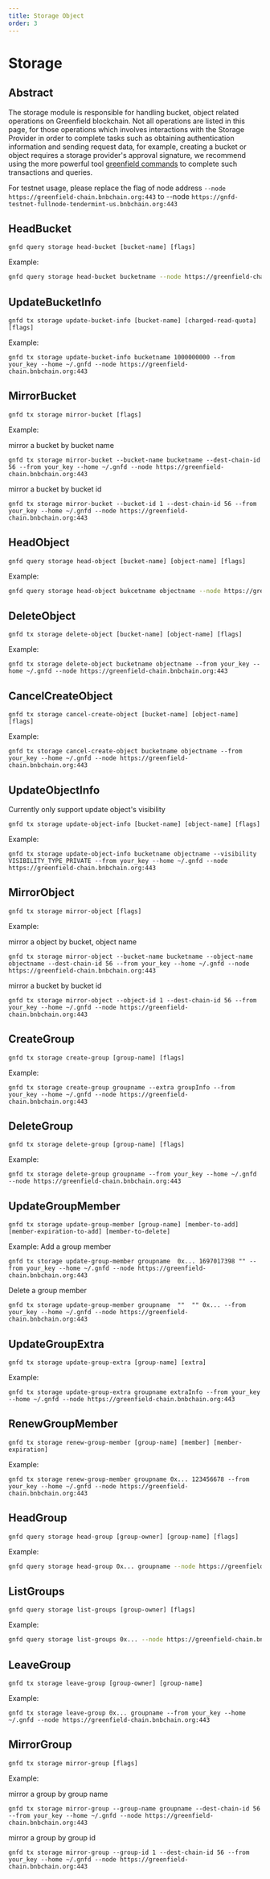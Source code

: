 ```yaml
---
title: Storage Object
order: 3
---
```


# Storage

## Abstract
The storage module is responsible for handling bucket, object related operations on Greenfield blockchain. Not all operations are listed
in this page, for those operations which involves interactions with the Storage Provider in order to
complete tasks such as obtaining authentication information and sending request data, for example, creating a bucket or object requires a storage
provider's approval signature, we recommend using the more powerful tool [greenfield commands](https://github.com/bnb-chain/greenfield-cmd) 
to complete such transactions and queries.

For testnet usage, please replace the flag of node address `--node https://greenfield-chain.bnbchain.org:443` to --node `https://gnfd-testnet-fullnode-tendermint-us.bnbchain.org:443`

## HeadBucket

```shell
gnfd query storage head-bucket [bucket-name] [flags]
```

Example:

```sh
gnfd query storage head-bucket bucketname --node https://greenfield-chain.bnbchain.org:443
```

## UpdateBucketInfo

```shell
gnfd tx storage update-bucket-info [bucket-name] [charged-read-quota] [flags]
```

Example:

```shell
gnfd tx storage update-bucket-info bucketname 1000000000 --from your_key --home ~/.gnfd --node https://greenfield-chain.bnbchain.org:443
```

## MirrorBucket

```shell
gnfd tx storage mirror-bucket [flags]
```

Example:

mirror a bucket by bucket name
```shell
gnfd tx storage mirror-bucket --bucket-name bucketname --dest-chain-id 56 --from your_key --home ~/.gnfd --node https://greenfield-chain.bnbchain.org:443
```
mirror a bucket by bucket id
```shell
gnfd tx storage mirror-bucket --bucket-id 1 --dest-chain-id 56 --from your_key --home ~/.gnfd --node https://greenfield-chain.bnbchain.org:443
```

## HeadObject

```shell
gnfd query storage head-object [bucket-name] [object-name] [flags]
```

Example:

```sh
gnfd query storage head-object bukcetname objectname --node https://greenfield-chain.bnbchain.org:443
```

## DeleteObject

```shell
gnfd tx storage delete-object [bucket-name] [object-name] [flags]
```

Example:

```shell
gnfd tx storage delete-object bucketname objectname --from your_key --home ~/.gnfd --node https://greenfield-chain.bnbchain.org:443
```

## CancelCreateObject

```shell
gnfd tx storage cancel-create-object [bucket-name] [object-name] [flags]
```

Example:

```shell
gnfd tx storage cancel-create-object bucketname objectname --from your_key --home ~/.gnfd --node https://greenfield-chain.bnbchain.org:443
```

## UpdateObjectInfo

Currently only support update object's visibility
```shell
gnfd tx storage update-object-info [bucket-name] [object-name] [flags]
```

Example:

```shell
gnfd tx storage update-object-info bucketname objectname --visibility VISIBILITY_TYPE_PRIVATE --from your_key --home ~/.gnfd --node https://greenfield-chain.bnbchain.org:443
```

## MirrorObject

```shell
gnfd tx storage mirror-object [flags]
```

Example:

mirror a object by bucket, object name
```shell
gnfd tx storage mirror-object --bucket-name bucketname --object-name objectname --dest-chain-id 56 --from your_key --home ~/.gnfd --node https://greenfield-chain.bnbchain.org:443
```
mirror a bucket by bucket id
```shell
gnfd tx storage mirror-object --object-id 1 --dest-chain-id 56 --from your_key --home ~/.gnfd --node https://greenfield-chain.bnbchain.org:443
```


## CreateGroup

```shell
gnfd tx storage create-group [group-name] [flags]
```
Example:
```shell
gnfd tx storage create-group groupname --extra groupInfo --from your_key --home ~/.gnfd --node https://greenfield-chain.bnbchain.org:443
```

## DeleteGroup

```shell
gnfd tx storage delete-group [group-name] [flags]
```
Example:
```shell
gnfd tx storage delete-group groupname --from your_key --home ~/.gnfd --node https://greenfield-chain.bnbchain.org:443
```

## UpdateGroupMember

```shell
gnfd tx storage update-group-member [group-name] [member-to-add] [member-expiration-to-add] [member-to-delete]
```
Example:
Add a group member
```shell
gnfd tx storage update-group-member groupname  0x... 1697017398 "" --from your_key --home ~/.gnfd --node https://greenfield-chain.bnbchain.org:443
```
Delete a group member
```shell
gnfd tx storage update-group-member groupname  ""  "" 0x... --from your_key --home ~/.gnfd --node https://greenfield-chain.bnbchain.org:443
```

## UpdateGroupExtra

```shell
gnfd tx storage update-group-extra [group-name] [extra]
```

Example:
```shell
gnfd tx storage update-group-extra groupname extraInfo --from your_key --home ~/.gnfd --node https://greenfield-chain.bnbchain.org:443
```

## RenewGroupMember

```shell
gnfd tx storage renew-group-member [group-name] [member] [member-expiration]
```
Example:
```shell
gnfd tx storage renew-group-member groupname 0x... 123456678 --from your_key --home ~/.gnfd --node https://greenfield-chain.bnbchain.org:443
```

## HeadGroup

```shell
gnfd query storage head-group [group-owner] [group-name] [flags]
```

Example:

```sh
gnfd query storage head-group 0x... groupname --node https://greenfield-chain.bnbchain.org:443
```

## ListGroups

```shell
gnfd query storage list-groups [group-owner] [flags]
```

Example:

```sh
gnfd query storage list-groups 0x... --node https://greenfield-chain.bnbchain.org:443
```

## LeaveGroup

```shell
gnfd tx storage leave-group [group-owner] [group-name]
```
Example:
```shell
gnfd tx storage leave-group 0x... groupname --from your_key --home ~/.gnfd --node https://greenfield-chain.bnbchain.org:443
```

## MirrorGroup

```shell
gnfd tx storage mirror-group [flags]
```

Example:

mirror a group by group name
```shell
gnfd tx storage mirror-group --group-name groupname --dest-chain-id 56 --from your_key --home ~/.gnfd --node https://greenfield-chain.bnbchain.org:443
```
mirror a group by group id
```shell
gnfd tx storage mirror-group --group-id 1 --dest-chain-id 56 --from your_key --home ~/.gnfd --node https://greenfield-chain.bnbchain.org:443
```